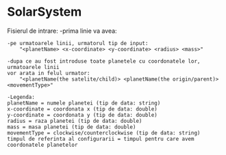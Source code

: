 # SolarSystem

Fisierul de intrare:
	-prima linie va avea:
		<timpul de referinta al configurarii>
		
	-pe urmatoarele linii, urmatorul tip de input:
		"<planetName> <x-coordinate> <y-coordinate> <radius> <mass>"
		
	-dupa ce au fost introduse toate planetele cu coordonatele lor, urmatoarele linii
	vor arata in felul urmator:
		"<planetName(the satelite/child)> <planetName(the origin/parent)> <movementType>"
		
	-Legenda:
	planetName = numele planetei (tip de data: string)
	x-coordinate = coordonata x (tip de data: double)
	y-coordinate = coordonata y (tip de data: double)
	radius = raza planetei (tip de data: double)
	mass = masa planetei (tip de data: double)
	movementType = clockwise/counterclockwise (tip de data: string)
	timpul de referinta al configurarii = timpul pentru care avem coordonatele planetelor

 
